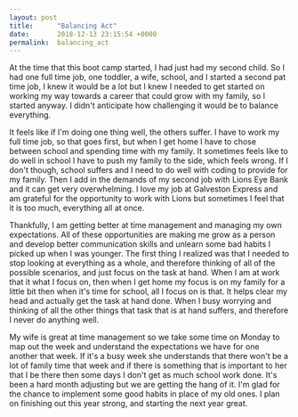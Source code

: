 ```yaml
---
layout: post
title:      "Balancing Act"
date:       2018-12-13 23:15:54 +0000
permalink:  balancing_act
---
```



At the time that this boot camp started, I had just had my second child. So I had one full time job, one toddler, a wife, school, and I started a second pat time job, I knew it would be a lot but I knew I needed to get started on working my way towards a career that could grow with my family, so I started anyway. I didn't anticipate how challenging it would be to balance everything. 

It feels like if I'm doing one thing well, the others suffer. I have to work my full time job, so that goes first, but when I get home I have to chose between school and spending time with my family. It sometimes feels like to do well in school I have to push my family to the side, which feels wrong. If I don't though, school suffers and I need to do well with coding to provide for my family. Then I add in the demands of my second job with Lions Eye Bank and it can get very overwhelming. I love my job at Galveston Express and am grateful for the opportunity to work with Lions but sometimes I feel that it is too much, everything all at once.

Thankfully, I am getting better at time management and managing my own expectations. All of these opportunities are making me grow as a person and develop better communication skills and unlearn some bad habits I picked up when I was younger. The first thing I realized was that I needed to stop looking at everything as a whole, and therefore thinking of all of the possible scenarios, and just focus on the task at hand. When I am at work that it what I focus on, then when I get home my focus is on my family for a little bit then when it's time for school, all I focus on is that. It helps clear my head and actually get the task at hand done. When I busy worrying and thinking of all the other things that task that is at hand suffers, and therefore I never do anything well. 

My wife is great at time management so we take some time on Monday to map out the week and understand the expectations we have for one another that week. If it's a busy week she understands that there won't be a lot of family time that week and if there is something that is important to her that I be there then some days I don't get as much school work done. It's been a hard month adjusting but we are getting the hang of it. I'm glad for the chance to implement some good habits in place of my old ones. I plan on finishing out this year strong, and starting the next year great. 
